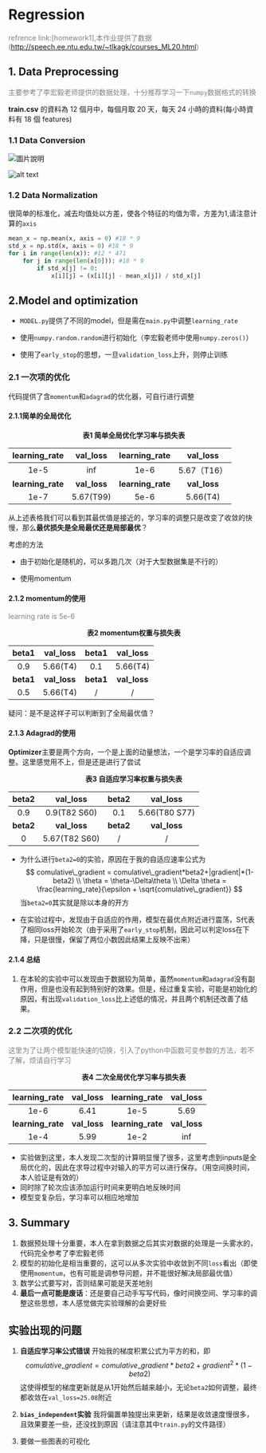 # Regression 

<font color=gray>refrence link:[homework1],本作业提供了数据(http://speech.ee.ntu.edu.tw/~tlkagk/courses_ML20.html)</font>

## 1. Data Preprocessing

<font color=gray>主要参考了李宏毅老师提供的数据处理，十分推荐学习一下`numpy`数据格式的转换</font>

**train.csv** 的資料為 12 個月中，每個月取 20 天，每天 24 小時的資料(每小時資料有 18 個 features)

### 1.1 Data Conversion

![圖片說明](https://drive.google.com/uc?id=1LyaqD4ojX07oe5oDzPO99l9ts5NRyArH)

![alt text](https://drive.google.com/uc?id=1wKoPuaRHoX682LMiBgIoOP4PDyNKsJLK)

### 1.2 Data Normalization 

很简单的标准化，减去均值处以方差，使各个特征的均值为零，方差为1,请注意计算的`axis`

```python
mean_x = np.mean(x, axis = 0) #18 * 9 
std_x = np.std(x, axis = 0) #18 * 9 
for i in range(len(x)): #12 * 471
    for j in range(len(x[0])): #18 * 9 
        if std_x[j] != 0:
            x[i][j] = (x[i][j] - mean_x[j]) / std_x[j]
```

## 2.Model and optimization 

- `MODEL.py`提供了不同的model，但是需在`main.py`中调整`learning_rate`

- 使用`numpy.random.random`进行初始化（李宏毅老师中使用`numpy.zeros()`）
- 使用了`early_stop`的思想，一旦`validation_loss`上升，则停止训练

### 2.1 一次项的优化

代码提供了含`momentum`和`adagrad`的优化器，可自行进行调整

####   2.1.1简单的全局优化

<div style="text-align:center;font-weight:bold">表1 简单全局优化学习率与损失表</div>

| **learning_rate** | **val_loss** | **learning_rate** | **val_loss** |
| :---------------: | :----------: | :---------------: | :----------: |
|       1e-5        |     inf      |       1e-6        | 5.67（T16）  |
| **learning_rate** | **val_loss** | **learning_rate** | **val_loss** |
|       1e-7        |  5.67(T99)   |       5e-6        |   5.66(T4)   |

从上述表格我们可以看到其最优值是接近的，学习率的调整只是改变了收敛的快慢，那么**最优损失是全局最优还是局部最优**？

考虑的方法

- 由于初始化是随机的，可以多跑几次（对于大型数据集是不行的）

- 使用momentum

#### 2.1.2 momentum的使用

<font color=gray>learning rate is 5e-6</font>

<div style="text-align:center;font-weight:bold">表2 momentum权重与损失表</div>

|   beta1   | **val_loss** |   beta1   | **val_loss** |
| :-------: | :----------: | :-------: | :----------: |
|    0.9    |   5.66(T4)   |    0.1    |   5.66(T4)   |
| **beta1** | **val_loss** | **beta1** | **val_loss** |
|    0.5    |   5.66(T4)   |     /     |      /       |

疑问：是不是这样子可以判断到了全局最优值？

#### 2.1.3 Adagrad的使用

**Optimizer**主要是两个方向，一个是上面的动量想法，一个是学习率的自适应调整。这里感觉用不上，但是还是进行了尝试

<div style="text-align:center;font-weight:bold">表3 自适应学习率权重与损失表</div>

|   beta2   | **val_loss**  |   beta2   | **val_loss**  |
| :-------: | :-----------: | :-------: | :-----------: |
|    0.9    | 0.9(T82 S60)  |    0.1    | 5.66(T80 S77) |
| **beta2** | **val_loss**  | **beta2** | **val_loss**  |
|     0     | 5.67(T82 S60) |     /     |       /       |

- 为什么进行`beta2=0`的实验，原因在于我的自适应速率公式为
  $$
  comulative\_gradient = comulative\_gradient*beta2+|gradient|*(1-beta2) \\
  \theta = \theta-\Delta\theta \\
  \Delta \theta = \frac{learning_rate}{\epsilon + \sqrt{comulative\_gradient}}
  $$
  当`beta2=0`其实就是除以本身的开方

- 在实验过程中，发现由于自适应的作用，模型在最优点附近进行震荡，S代表了相同loss开始轮次（由于采用了`early_stop`机制，因此可以判定loss在下降，只是很慢，保留了两位小数因此结果上反映不出来）

#### 2.1.4 总结

1. 在本轮的实验中可以发现由于数据较为简单，虽然`momentum`和`adagrad`没有副作用，但是也没有起到特别好的效果。但是，经过重复实验，可能是初始化的原因，有出现`validation_loss`比上述低的情况，并且两个机制还改善了结果。

### 2.2 二次项的优化

<font color=gray>这里为了让两个模型能快速的切换，引入了python中函数可变参数的方法，若不了解，烦请自行学习</font>

<div style="text-align:center;font-weight:bold">表4 二次全局优化学习率与损失表</div>

| **learning_rate** | **val_loss** | **learning_rate** | **val_loss** |
| :---------------: | :----------: | :---------------: | :----------: |
|       1e-6        |     6.41     |       1e-5        |     5.69     |
| **learning_rate** | **val_loss** | **learning_rate** | **val_loss** |
|       1e-4        |     5.99     |       1e-2        |     inf      |

- 实验做到这里，本人发现二次型的计算明显慢了很多，这里考虑到inputs是全局优化的，因此在求导过程中对输入的平方可以进行保存。（用空间换时间，本人验证是有效的）
- 同时除了轮次应该添加运行时间来更明白地反映时间
- 模型变复杂后，学习率可以相应地增加

## 3. Summary

1. 数据预处理十分重要，本人在拿到数据之后其实对数据的处理是一头雾水的，代码完全参考了李宏毅老师
2. 模型的初始化是相当重要的，这可以从多次实验中收敛到不同`loss`看出（即使使用`momentum`，也有可能是调参导问题，并不能很好解决局部最优值）
3. 数学公式要写对，否则结果可能是天差地别
4. **最后一点可能是废话**：还是要自己动手写写代码，像时间换空间、学习率的调整这些思想，本人感觉做完实验理解的会更好些

## 实验出现的问题

1.  **自适应学习率公式错误**
   开始我的梯度积累公式为平方的和，即
   $$
   comulative\_gradient = comulative\_gradient*beta2+gradient^2*(1-beta2)
   $$
   这使得模型的梯度更新就是从1开始然后越来越小，无论`beta2`如何调整，最终都收敛在`val_loss=25.08`附近

2. **`bias_independent`实验**
   我将偏置单独提出来更新，结果是收敛速度慢很多，且效果要差一些，还没找到原因（请注意其中`train.py`的文件路径）

3. 要做一些图表的可视化

   

